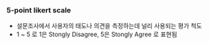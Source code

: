 ### 5-point likert scale

- 설문조사에서 사용자의 태도나 의견을 측정하는데 널리 사용되는 평가 척도
- 1 ~ 5 로 1은 Stongly Disagree, 5은 Stongly Agree 로 표현됨